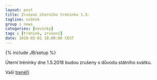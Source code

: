 ```yaml
---
layout: post
title: Zrušení úterního tréninku 1.5.
tagline: svátek
group : news
categories: [novinky]
tags : [trénink, zrušení]
date: 2018-05-01 18:00:00 CEST
---
```

{% include JB/setup %}

Úterní tréninky dne 1.5.2018 budou zrušeny s důvodu státního svátku.

Vaši [trenéři](/treneri)

